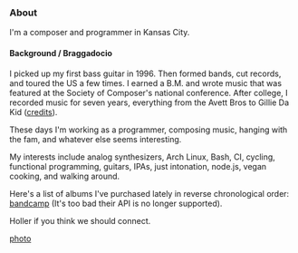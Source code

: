 ### About

I'm a composer and programmer in Kansas City.

#### Background / Braggadocio

I picked up my first bass guitar in 1996. Then formed bands, cut records, and 
toured the US a few times. I earned a B.M. and wrote music that was featured at 
the Society of Composer's national conference. After college, I recorded music 
for seven years, everything from the Avett Bros to Gillie Da Kid
([credits](/credits)).

These days I'm working as a programmer, composing music, hanging with the fam,
and whatever else seems interesting.

My interests include analog synthesizers, Arch Linux, Bash, CI, cycling, functional 
programming, guitars, IPAs, just intonation, node.js, vegan cooking, and walking around.

Here's a list of albums I've purchased lately in reverse chronological order:
[bandcamp](https://bandcamp.com/josephpost) (It's too bad their API is no longer
supported).

Holler if you think we should connect.

[photo](/assets/images/joefresco.jpg)

